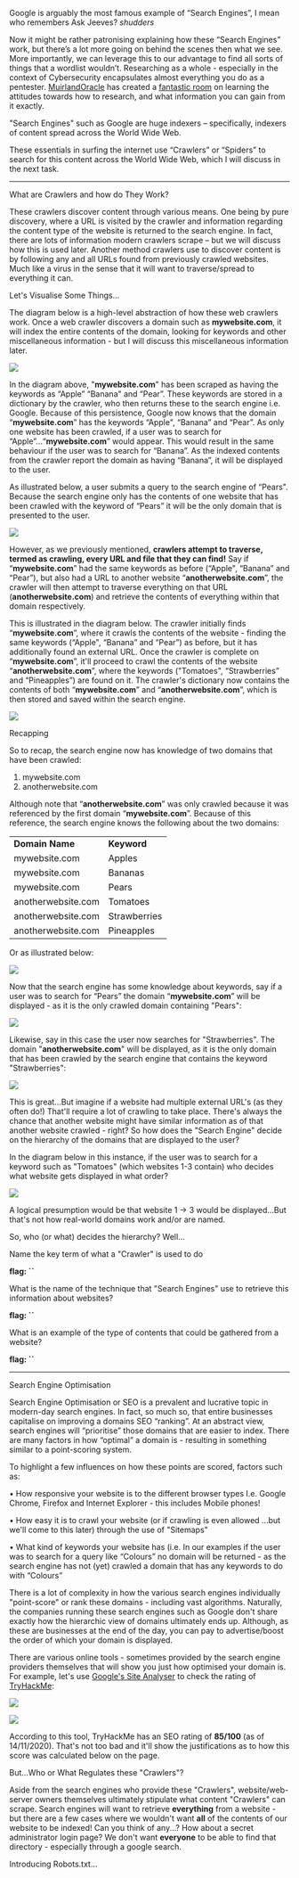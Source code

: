 Google is arguably the most famous example of “Search Engines”, I mean who remembers Ask Jeeves? _shudders_

Now it might be rather patronising explaining how these “Search Engines” work, but there’s a lot more going on behind the scenes then what we see. More importantly, we can leverage this to our advantage to find all sorts of things that a wordlist wouldn’t. Researching as a whole - especially in the context of Cybersecurity encapsulates almost everything you do as a pentester. [MuirlandOracle](https://tryhackme.com/p/MuirlandOracle) has created a [fantastic room](https://tryhackme.com/room/introtoresearch) on learning the attitudes towards how to research, and what information you can gain from it exactly.

"Search Engines" such as Google are huge indexers – specifically, indexers of content spread across the World Wide Web.

These essentials in surfing the internet use “Crawlers” or “Spiders” to search for this content across the World Wide Web, which I will discuss in the next task.

---
What are Crawlers and how do They Work?

These crawlers discover content through various means. One being by pure discovery, where a URL is visited by the crawler and information regarding the content type of the website is returned to the search engine. In fact, there are lots of information modern crawlers scrape – but we will discuss how this is used later. Another method crawlers use to discover content is by following any and all URLs found from previously crawled websites. Much like a virus in the sense that it will want to traverse/spread to everything it can.  

Let's Visualise Some Things...

The diagram below is a high-level abstraction of how these web crawlers work. Once a web crawler discovers a domain such as **mywebsite.com**, it will index the entire contents of the domain, looking for keywords and other miscellaneous information - but I will discuss this miscellaneous information later.

![](https://i.imgur.com/4nrDDa0.png)

In the diagram above, "**mywebsite.com**" has been scraped as having the keywords as “Apple” “Banana" and “Pear”. These keywords are stored in a dictionary by the crawler, who then returns these to the search engine i.e. Google. Because of this persistence, Google now knows that the domain “**mywebsite.com**” has the keywords “Apple", “Banana” and “Pear”. As only one website has been crawled, if a user was to search for “Apple”...“**mywebsite.com**” would appear. This would result in the same behaviour if the user was to search for “Banana”. As the indexed contents from the crawler report the domain as having “Banana”, it will be displayed to the user.

As illustrated below, a user submits a query to the search engine of “Pears". Because the search engine only has the contents of one website that has been crawled with the keyword of “Pears” it will be the only domain that is presented to the user.   

![](https://i.imgur.com/nbbsAp4.png)

However, as we previously mentioned, **crawlers attempt to traverse, termed as crawling, every URL and file that they can find!** Say if “**mywebsite.com**” had the same keywords as before (“Apple", “Banana” and “Pear”), but also had a URL to another website “**anotherwebsite.com**”, the crawler will then attempt to traverse everything on that URL (**anotherwebsite.com**) and retrieve the contents of everything within that domain respectively.  

This is illustrated in the diagram below. The crawler initially finds “**mywebsite.com**”, where it crawls the contents of the website - finding the same keywords (“Apple", “Banana” and “Pear”) as before, but it has additionally found an external URL. Once the crawler is complete on “**mywebsite.com**”, it'll proceed to crawl the contents of the website “**anotherwebsite.com**”, where the keywords ("Tomatoes", “Strawberries” and “Pineapples”) are found on it. The crawler's dictionary now contains the contents of both “**mywebsite.com**” and “**anotherwebsite.com**”, which is then stored and saved within the search engine.

![](https://i.imgur.com/CIM2c6N.png)

Recapping

So to recap, the search engine now has knowledge of two domains that have been crawled:  
1. mywebsite.com  
2. anotherwebsite.com

Although note that “**anotherwebsite.com**” was only crawled because it was referenced by the first domain “**mywebsite.com**”. Because of this reference, the search engine knows the following about the two domains:  

|   |   |
|---|---|
|**Domain Name**|**Keyword**|
|mywebsite.com|Apples|
|mywebsite.com|Bananas|
|mywebsite.com|Pears|
|anotherwebsite.com|Tomatoes|
|anotherwebsite.com|Strawberries|
|anotherwebsite.com|Pineapples|

Or as illustrated below:

![](https://i.imgur.com/BJeI451.png)  

Now that the search engine has some knowledge about keywords, say if a user was to search for “Pears” the domain “**mywebsite.com**” will be displayed - as it is the only crawled domain containing "Pears":  

![](https://i.imgur.com/lBD6FPD.png)  

Likewise, say in this case the user now searches for "Strawberries". The domain "**anotherwebsite.com**" will be displayed, as it is the only domain that has been crawled by the search engine that contains the keyword "Strawberries":

![](https://i.imgur.com/1LGoslC.png)  


This is great...But imagine if a website had multiple external URL's (as they often do!) That'll require a lot of crawling to take place. There's always the chance that another website might have similar information as of that another website crawled - right? So how does the "Search Engine" decide on the hierarchy of the domains that are displayed to the user?

In the diagram below in this instance, if the user was to search for a keyword such as "Tomatoes" (which websites 1-3 contain) who decides what website gets displayed in what order?

![](https://i.imgur.com/OG2Fgsx.png)

A logical presumption would be that website 1 -> 3 would be displayed...But that's not how real-world domains work and/or are named.

So, who (or what) decides the hierarchy? Well...

Name the key term of what a "Crawler" is used to do

**flag: ``**

What is the name of the technique that "Search Engines" use to retrieve this information about websites?

**flag: ``**

What is an example of the type of contents that could be gathered from a website?

**flag: ``**

---
Search Engine Optimisation

Search Engine Optimisation or SEO is a prevalent and lucrative topic in modern-day search engines. In fact, so much so, that entire businesses capitalise on improving a domains SEO “ranking”. At an abstract view, search engines will “prioritise” those domains that are easier to index. There are many factors in how “optimal” a domain is - resulting in something similar to a point-scoring system.

To highlight a few influences on how these points are scored, factors such as:  

• How responsive your website is to the different browser types I.e. Google Chrome, Firefox and Internet Explorer - this includes Mobile phones!

• How easy it is to crawl your website (or if crawling is even allowed ...but we'll come to this later) through the use of "Sitemaps"

• What kind of keywords your website has (i.e. In our examples if the user was to search for a query like “Colours” no domain will be returned - as the search engine has not (yet) crawled a domain that has any keywords to do with “Colours”

There is a lot of complexity in how the various search engines individually "point-score" or rank these domains - including vast algorithms. Naturally, the companies running these search engines such as Google don't share exactly how the hierarchic view of domains ultimately ends up. Although, as these are businesses at the end of the day, you can pay to advertise/boost the order of which your domain is displayed.

There are various online tools - sometimes provided by the search engine providers themselves that will show you just how optimised your domain is. For example, let's use [Google's Site Analyser](https://pagespeed.web.dev/) to check the rating of [TryHackMe](https://tryhackme.com):  

![](https://i.imgur.com/kvaFolh.png)  

![](https://i.imgur.com/6rFnpVc.png)  

According to this tool, TryHackMe has an SEO rating of **85/100** (as of 14/11/2020). That's not too bad and it'll show the justifications as to how this score was calculated below on the page.

But...Who or What Regulates these "Crawlers"?

Aside from the search engines who provide these "Crawlers", website/web-server owners themselves ultimately stipulate what content "Crawlers" can scrape. Search engines will want to retrieve **everything** from a website - but there are a few cases where we wouldn't want **all** of the contents of our website to be indexed! Can you think of any...? How about a secret administrator login page? We don't want **everyone** to be able to find that directory - especially through a google search.

Introducing Robots.txt...
